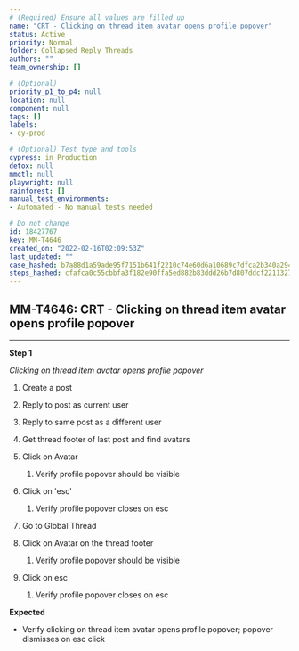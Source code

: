```yaml
---
# (Required) Ensure all values are filled up
name: "CRT - Clicking on thread item avatar opens profile popover"
status: Active
priority: Normal
folder: Collapsed Reply Threads
authors: ""
team_ownership: []

# (Optional)
priority_p1_to_p4: null
location: null
component: null
tags: []
labels: 
- cy-prod

# (Optional) Test type and tools
cypress: in Production
detox: null
mmctl: null
playwright: null
rainforest: []
manual_test_environments: 
- Automated - No manual tests needed

# Do not change
id: 18427767
key: MM-T4646
created_on: "2022-02-16T02:09:53Z"
last_updated: ""
case_hashed: b7a88d1a59ade95f7151b641f2210c74e60d6a10689c7dfca2b340a294e5a8f054d6be8f8ee0bbf7d1ff3b971fdc26db
steps_hashed: cfafca0c55cbbfa3f182e90ffa5ed882b83ddd26b7d807ddcf2211327fd75b64a27b7719f8672bf5a31d75bf7b427a72
---
```


<!-- (Auto-generated) Based on frontmatter's "key" and "name" -->

## MM-T4646: CRT - Clicking on thread item avatar opens profile popover

---

**Step 1**

_Clicking on thread item avatar opens profile popover_

1. Create a post

2. Reply to post as current user

3. Reply to same post as a different user

4. Get thread footer of last post and find avatars

5. Click on Avatar

   1. Verify profile popover should be visible

6. Click on 'esc'

   1. Verify profile popover closes on esc

7. Go to Global Thread

8. Click on Avatar on the thread footer

   1. Verify profile popover should be visible

9. Click on esc

   1. Verify profile popover closes on esc

**Expected**

- Verify clicking on thread item avatar opens profile popover; popover dismisses on esc click
